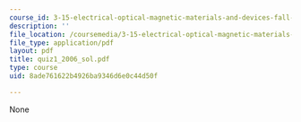 ```yaml
---
course_id: 3-15-electrical-optical-magnetic-materials-and-devices-fall-2006
description: ''
file_location: /coursemedia/3-15-electrical-optical-magnetic-materials-and-devices-fall-2006/8ade761622b4926ba9346d6e0c44d50f_quiz1_2006_sol.pdf
file_type: application/pdf
layout: pdf
title: quiz1_2006_sol.pdf
type: course
uid: 8ade761622b4926ba9346d6e0c44d50f

---
```

None